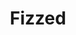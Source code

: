 ---
git: https://github.com/fizzed
logohandle: fizzed
sort: fizzed
title: Fizzed
twitter: https://x.com/fizzed_inc
website: http://fizzed.com/
---